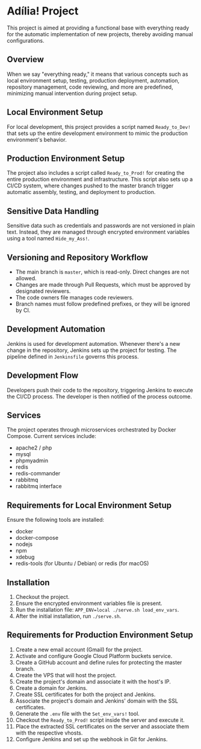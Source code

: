 # Adília! Project

This project is aimed at providing a functional base with everything ready for the automatic implementation of new projects, thereby avoiding manual configurations.

## Overview

When we say "everything ready," it means that various concepts such as local environment setup, testing, production deployment, automation, repository management, code reviewing, and more are predefined, minimizing manual intervention during project setup.

## Local Environment Setup

For local development, this project provides a script named `Ready_to_Dev!` that sets up the entire development environment to mimic the production environment's behavior.

## Production Environment Setup

The project also includes a script called `Ready_to_Prod!` for creating the entire production environment and infrastructure. This script also sets up a CI/CD system, where changes pushed to the master branch trigger automatic assembly, testing, and deployment to production.

## Sensitive Data Handling

Sensitive data such as credentials and passwords are not versioned in plain text. Instead, they are managed through encrypted environment variables using a tool named `Hide_my_Ass!`.

## Versioning and Repository Workflow

- The main branch is `master`, which is read-only. Direct changes are not allowed.
- Changes are made through Pull Requests, which must be approved by designated reviewers.
- The code owners file manages code reviewers.
- Branch names must follow predefined prefixes, or they will be ignored by CI.

## Development Automation

Jenkins is used for development automation. Whenever there's a new change in the repository, Jenkins sets up the project for testing. The pipeline defined in `Jenkinsfile` governs this process.

## Development Flow

Developers push their code to the repository, triggering Jenkins to execute the CI/CD process. The developer is then notified of the process outcome.

## Services

The project operates through microservices orchestrated by Docker Compose. Current services include:

- apache2 / php
- mysql
- phpmyadmin
- redis
- redis-commander
- rabbitmq
- rabbitmq interface

## Requirements for Local Environment Setup

Ensure the following tools are installed:
- docker
- docker-compose
- nodejs
- npm
- xdebug
- redis-tools (for Ubuntu / Debian) or redis (for macOS)

## Installation

1. Checkout the project.
2. Ensure the encrypted environment variables file is present.
3. Run the installation file: `APP_ENV=local ./serve.sh load_env_vars`.
4. After the initial installation, run `./serve.sh`.

## Requirements for Production Environment Setup

1. Create a new email account (Gmail) for the project.
2. Activate and configure Google Cloud Platform buckets service.
3. Create a GitHub account and define rules for protecting the master branch.
4. Create the VPS that will host the project.
5. Create the project's domain and associate it with the host's IP.
6. Create a domain for Jenkins.
7. Create SSL certificates for both the project and Jenkins.
8. Associate the project's domain and Jenkins' domain with the SSL certificates.
9. Generate the `.env` file with the `Set_env_vars!` tool.
10. Checkout the `Ready_to_Prod!` script inside the server and execute it.
11. Place the extracted SSL certificates on the server and associate them with the respective vhosts.
12. Configure Jenkins and set up the webhook in Git for Jenkins.
